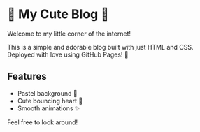 # 🌸 My Cute Blog 🌸

Welcome to my little corner of the internet!

This is a simple and adorable blog built with just HTML and CSS.  
Deployed with love using GitHub Pages! 💖

## Features
- Pastel background 🎀
- Cute bouncing heart 💖
- Smooth animations ✨

Feel free to look around!
